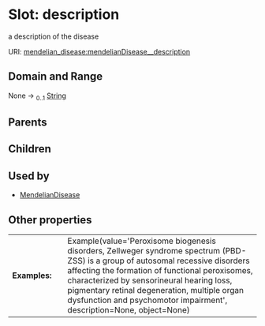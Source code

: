 
# Slot: description


a description of the disease

URI: [mendelian_disease:mendelianDisease__description](http://w3id.org/ontogpt/mendelian_disease/mendelianDisease__description)


## Domain and Range

None &#8594;  <sub>0..1</sub> [String](types/String.md)

## Parents


## Children


## Used by

 * [MendelianDisease](MendelianDisease.md)

## Other properties

|  |  |  |
| --- | --- | --- |
| **Examples:** | | Example(value='Peroxisome biogenesis disorders, Zellweger syndrome spectrum (PBD-ZSS) is a group of autosomal recessive disorders affecting the formation of functional peroxisomes, characterized by sensorineural hearing loss, pigmentary retinal degeneration, multiple organ dysfunction and psychomotor impairment', description=None, object=None) |

